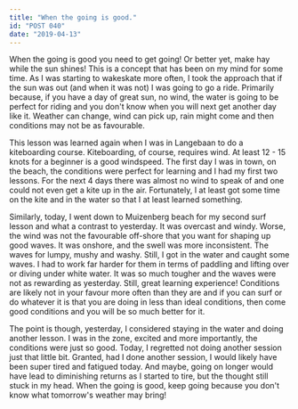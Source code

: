 ```yaml
---
title: "When the going is good."
id: "POST 040"
date: "2019-04-13"
---
```


When the going is good you need to get going! Or better yet, make hay while the sun shines! This is a concept that has been on my mind for some time. As I was starting to wakeskate more often, I took the approach that if the sun was out (and when it was not) I was going to go a ride. Primarily because, if you have a day of great sun, no wind, the water is going to be perfect for riding and you don't know when you will next get another day like it. Weather can change, wind can pick up, rain might come and then conditions may not be as favourable. 

This lesson was learned again when I was in Langebaan to do a kiteboarding course. Kiteboarding, of course, requires wind. At least 12 - 15 knots for a beginner is a good windspeed. The first day I was in town, on the beach, the conditions were perfect for learning and I had my first two lessons. For the next 4 days there was almost no wind to speak of and one could not even get a kite up in the air. Fortunately, I at least got some time on the kite and in the water so that I at least learned something. 

Similarly, today, I went down to Muizenberg beach for my second surf lesson and what a contrast to yesterday. It was overcast and windy. Worse, the wind was not the favourable off-shore that you want for shaping up good waves. It was onshore, and the swell was more inconsistent. The waves for lumpy, mushy and washy. Still, I got in the water and caught some waves. I had to work far harder for them in terms of paddling and lifting over or diving under white water. It was so much tougher and the waves were not as rewarding as yesterday. Still, great learning experience! Conditions are likely not in your favour more often than they are and if you can surf or do whatever it is that you are doing in less than ideal conditions, then come good conditions and you will be so much better for it. 

The point is though, yesterday, I considered staying in the water and doing another lesson. I was in the zone, excited and more importantly, the conditions were just so good. Today, I regretted not doing another session just that little bit. Granted, had I done another session, I would likely have been super tired and fatigued today. And maybe, going on longer would have lead to diminishing returns as I started to tire, but the thought still stuck in my head. When the going is good, keep going because you don't know what tomorrow's weather may bring! 